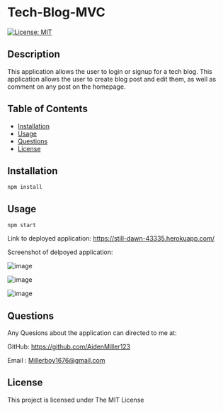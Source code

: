 # Tech-Blog-MVC

 [![License: MIT](https://img.shields.io/badge/License-MIT-yellow.svg)](https://opensource.org/licenses/MIT)


  ## Description
  
  This application allows the user to login or signup for a tech blog. This application allows the user to 
  create blog post and edit them, as well as comment on any post on the homepage. 
  

  
  ## Table of Contents
  
  - [Installation](#installation)
  - [Usage](#usage)
  - [Questions](#questions)
  - [License](#license)
  
  ## Installation

  ```
  npm install 
  ```

  ## Usage

  ```
  npm start
  ```
  Link to deployed application: https://still-dawn-43335.herokuapp.com/ 
  
  Screenshot of delpoyed application:
  
  ![image](https://user-images.githubusercontent.com/123018143/235828780-ac8e4f6d-bed4-405a-b338-0cac7c8e89f9.png)
  
  ![image](https://user-images.githubusercontent.com/123018143/235828837-49fee99e-c5b9-4d42-8454-e43b6b3788f2.png)
  
  ![image](https://user-images.githubusercontent.com/123018143/235828921-eedbcf81-47fe-4830-8d28-ade916b8bfbf.png)



  
  ## Questions
  
  Any Quesions about the application can directed to me at:
  
  GitHub: https://github.com/AidenMiller123
  
  Email : Millerboy1676@gmail.com
  
  
  ## License
  
  This project is licensed under The MIT License
